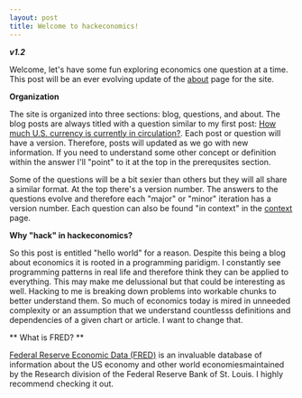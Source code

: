```yaml
---
layout: post
title: Welcome to hackeconomics!
---
```


**_v1.2_**

Welcome, let's have some fun exploring economics one question at a time. This post will be an ever evolving update of the [about](http://hackeconomics.com/about/) page for the site. 

**Organization**

The site is organized into three sections: blog, questions, and about. The blog posts are always titled with a question similar to my first post: [How much U.S. currency is currently in circulation?](http://hackeconomics.com/How-much-U.S.-currency-is-currently-in-circulation/). Each post or question will have a version. Therefore, posts will updated as we go with new information. If you need to understand some other concept or definition within the answer I'll "point" to it at the top in the prerequsites section.  

Some of the questions will be a bit sexier than others but they will all share a similar format. At the top there's a version number. The answers to the questions evolve and therefore each "major" or "minor" iteration has a version number. Each question can also be found "in context" in the [context](http://hackeconomics.com/context/) page. 

**Why "hack" in hackeconomics?**

So this post is entitled "hello world" for a reason. Despite this being a blog about economics it is rooted in a programming paridigm. I constantly see programming patterns in real life and therefore think they can be applied to everything. This may make me delussional but that could be interesting as well. Hacking to me is breaking down problems into workable chunks to better understand them. So much of economics today is mired in unneeded complexity or an assumption that we  understand countlesss definitions and dependencies of a given chart or article. I want to change that.

** What is FRED? **

[Federal Reserve Economic Data (FRED)](https://fred.stlouisfed.org/) is an invaluable database of information about the US economy and other world economiesmaintained by the Research division of the Federal Reserve Bank of St. Louis. I highly recommend checking it out.


